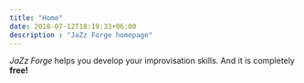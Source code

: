 ```yaml
---
title: "Home"
date: 2018-07-12T18:19:33+06:00
description : "JaZz Forge homepage"
---
```

*JaZz Forge* helps you develop your improvisation skills. And it is completely **free!**
